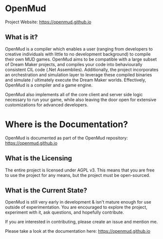 # OpenMud

Project Website: https://openmud.github.io


## What is it?

OpenMud is a compiler which enables a user (ranging from developers to creative individuals with little to no development background) to compile their own MUD games. OpenMud aims to be compatible with a large subset of Dream Maker projects, and compiles your code into behaviourally consistent CIL code (.Net Assemblies). Additionally, the project incorporates an orchestration and simulation layer to leverage these compiled binaries and simulate / ultimately execute the Dream Maker worlds. Effectively, OpenMud is a compiler and a game engine.

OpenMud also implements all of the core client and server side logic necessary to run your game, while also leaving the door open for extensive customizations for advanced developers.

# Where is the Documentation?

OpenMud is documented as part of the OpenMud repository: https://openmud.github.io


## What is the Licensing
The entire project is licensed under AGPL v3. This means that you are free to use the project for any means, but the project must be open-sourced.

## What is the Current State?

OpenMud is still very early in development & isn't mature enough for use outside of experimentation. You are encouraged to explore the project, experiment with it, ask questions, and hopefully contribute.

If you are interested in contributing, please create an issue and mention me.

Please take a look at the documentation here: https://openmud.github.io
